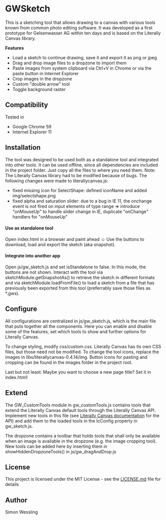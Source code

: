 # GWSketch

This is a sketching tool that allows drawing to a canvas with various tools known from common photo editing software.
It was developed as a first prototype for Gelsenwasser AG within ten days and is based on the Literally Canvas library.

**Features**
* Load a sketch to continue drawing, save it and export it as png or jpeg
* Drag and drop image files to a dropzone to import them
* Paste images from system clipboard via Ctrl+V in Chrome or via the paste button in Internet Explorer
* Crop images in the dropzone
* Custom "double arrow" tool
* Toggle background raster

## Compatibility

Tested in 
* Google Chrome 59
* Internet Explorer 11

## Installation

The tool was designed to be used both as a standalone tool and integrated into other tools.
It can be used offline, since all dependencies are included in the project folder. Just copy all the files to where you need them.
Note: The Literally Canvas library had to be modified because of bugs. The following changes were made to literallycanvas.js:
- fixed missing icon for SelectShape: defined iconName and added img/selectshape.png
- fixed alpha and saturation slider: due to a bug in IE 11, the onchange event is not fired on input elements of type range
  => introduce "onMouseUp" to handle slider change in IE, duplicate "onChange" handlers for "onMouseUp"

#### Use as standalone tool

Open index.html in a browser and paint ahead ☺ Use the buttons to download, load and export the sketch (aka snapshot).

#### Integrate into another app

Open js/gw_sketch.js and set isStandalone to false.
In this mode, the buttons are not shown. Interact with the tool via sketchModule.getSnapshotAs() to retrieve the sketch in different formats and
via sketchModule.loadFromFile() to load a sketch from a file that has previously been exported from this tool (preferrably save those files as *.gws).

## Configure

All configurations are centralized in js/gw_sketch.js, which is the main file that puts together all the components.
Here you can enable and disable some of the features, set which tools to show and further options for Literally Canvas.

To change styling, modify css/custom.css. Literally Canvas has its own CSS files, but those need not be modified.
To change the tool icons, replace the images in libs/literallycanvas-0.4.14/img. Button icons for pasting and cropping can be found in the images
folder in the project root.

Last but not least: Maybe you want to choose a new page title? Set it in index.html!

## Extend

The GW_CustomTools module in gw_customTools.js contains tools that extend the Literally Canvas default tools through the Literally Canvas API.
Implement new tools in this file (see [Literally Canvas documentation](http://literallycanvas.com/api/tools.html) for the API) and add them to the 
loaded tools in the lcConfig property in gw_sketch.js.

The dropzone contains a toolbar that holds tools that shall only be available when an image is available in the dropzone (e.g. the image cropping tool).
New tools can be added here by inserting them in showHiddenDropzoneTools() in js/gw_dragAndDrop.js

## License

This project is licensed under the MIT License - see the [LICENSE.md](LICENSE.md) file for details

## Author

Simon Wessling

